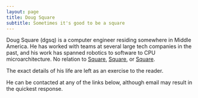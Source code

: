```yaml
---
layout: page
title: Doug Square
subtitle: Sometimes it's good to be a square
---
```


Doug Square (dgsq) is a computer engineer residing somewhere in Middle America. He has worked with teams at several large tech companies in the past, and his work has spanned robotics to software to CPU microarchitecture. No relation to [Square](https://en.wikipedia.org/wiki/Square_Enix), [Square](https://en.wikipedia.org/wiki/Square_(financial_services)), or [Square](https://en.wikipedia.org/wiki/Square).

The exact details of his life are left as an exercise to the reader.

He can be contacted at any of the links below, although email may result in the quickest response.